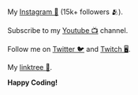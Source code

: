 
My [Instagram 📸](https://instagram.com/codingforum) (15k+ followers 🫂).

Subscribe to my [Youtube 📺](https://www.youtube.com/@codingforum) channel.

Follow me on [Twitter 🐦](https://twitter.com/CodingForum0) and [Twitch 🖥](https://www.twitch.tv/codingforum).

My [linktree 🌲](https://linktr.ee/codingforum).

**Happy Coding!**